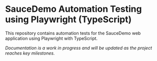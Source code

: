 # SauceDemo Automation Testing using Playwright (TypeScript)

This repository contains automation tests for the SauceDemo web application using Playwright with TypeScript.

_Documentation is a work in progress and will be updated as the project reaches key milestones._
